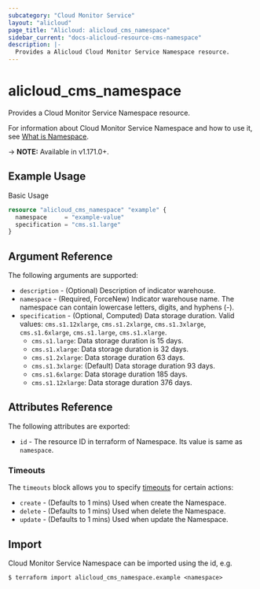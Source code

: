 ```yaml
---
subcategory: "Cloud Monitor Service"
layout: "alicloud"
page_title: "Alicloud: alicloud_cms_namespace"
sidebar_current: "docs-alicloud-resource-cms-namespace"
description: |-
  Provides a Alicloud Cloud Monitor Service Namespace resource.
---
```


# alicloud\_cms\_namespace

Provides a Cloud Monitor Service Namespace resource.

For information about Cloud Monitor Service Namespace and how to use it, see [What is Namespace](https://www.alibabacloud.com/help/doc-detail/28608.htm).

-> **NOTE:** Available in v1.171.0+.

## Example Usage

Basic Usage

```terraform
resource "alicloud_cms_namespace" "example" {
  namespace     = "example-value"
  specification = "cms.s1.large"
}
```

## Argument Reference

The following arguments are supported:

* `description` - (Optional) Description of indicator warehouse.
* `namespace` - (Required, ForceNew) Indicator warehouse name. The namespace can contain lowercase letters, digits, and hyphens (-).
* `specification` - (Optional, Computed) Data storage duration. Valid values: `cms.s1.12xlarge`, `cms.s1.2xlarge`, `cms.s1.3xlarge`, `cms.s1.6xlarge`, `cms.s1.large`, `cms.s1.xlarge`. 
  - `cms.s1.large`: Data storage duration is 15 days. 
  - `cms.s1.xlarge`: Data storage duration is 32 days. 
  - `cms.s1.2xlarge`: Data storage duration 63 days.
  - `cms.s1.3xlarge`: (Default) Data storage duration 93 days.
  - `cms.s1.6xlarge`: Data storage duration 185 days.
  - `cms.s1.12xlarge`: Data storage duration 376 days.

## Attributes Reference

The following attributes are exported:

* `id` - The resource ID in terraform of Namespace. Its value is same as `namespace`.

### Timeouts

The `timeouts` block allows you to specify [timeouts](https://www.terraform.io/docs/configuration-0-11/resources.html#timeouts) for certain actions:

* `create` - (Defaults to 1 mins) Used when create the Namespace.
* `delete` - (Defaults to 1 mins) Used when delete the Namespace.
* `update` - (Defaults to 1 mins) Used when update the Namespace.

## Import

Cloud Monitor Service Namespace can be imported using the id, e.g.

```shell
$ terraform import alicloud_cms_namespace.example <namespace>
```